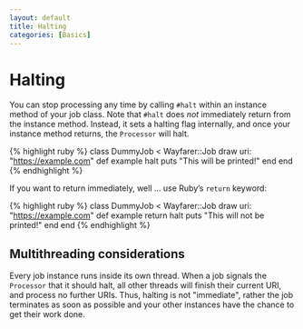 ```yaml
---
layout: default
title: Halting
categories: [Basics]
---
```


# Halting
You can stop processing any time by calling `#halt` within an instance method of your job class. Note that `#halt` does _not_ immediately return from the instance method. Instead, it sets a halting flag internally, and once your instance method returns, the `Processor` will halt.

{% highlight ruby %}
class DummyJob < Wayfarer::Job
  draw uri: "https://example.com"
  def example
    halt
    puts "This will be printed!"
  end
end
{% endhighlight %}

If you want to return immediately, well … use Ruby’s `return` keyword:

{% highlight ruby %}
class DummyJob < Wayfarer::Job
  draw uri: "https://example.com"
  def example
    return halt
    puts "This will not be printed!"
  end
end
{% endhighlight %}

## Multithreading considerations
Every job instance runs inside its own thread. When a job signals the `Processor` that it should halt, all other threads will finish their current URI, and process no further URIs. Thus, halting is not "immediate", rather the job terminates as soon as possible and your other instances have the chance to get their work done.
